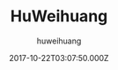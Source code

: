 ---
title: HuWeihuang
github: https://github.com/huweihuang/hexo-theme-huweihuang
demo: https://www.huweihuang.com/
author: huweihuang
ssg:
  - Hexo
cms:
  - Markdown
date: 2017-10-22T03:07:50.000Z
description: ' Ported theme of Hux Blog by YuHsuan, Modified by Hu Weihuang'
draft: false
publish_date: '2017-10-22T03:07:50Z'
update_date: '2021-03-18T11:55:45Z'
github_star: 278
github_fork: 107
---